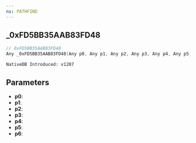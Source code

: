 ```yaml
---
ns: PATHFIND
---
```

## _0xFD5BB35AAB83FD48

```c
// 0xFD5BB35AAB83FD48
Any _0xFD5BB35AAB83FD48(Any p0, Any p1, Any p2, Any p3, Any p4, Any p5, Any p6);
```

```
NativeDB Introduced: v1207
```

## Parameters
* **p0**:
* **p1**:
* **p2**:
* **p3**:
* **p4**:
* **p5**:
* **p6**:
